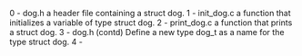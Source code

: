 0 - dog.h
	a header file containing a struct dog.
1 - init_dog.c
	a function that initializes a variable of type struct dog.
2 - print_dog.c
	a function that prints a struct dog.
3 - dog.h (contd)
	Define a new type dog_t as a name for the type struct dog.
4 -
